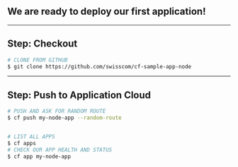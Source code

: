 ## We are ready to deploy our first application!

---

##  Step: Checkout


```bash
# CLONE FROM GITHUB
$ git clone https://github.com/swisscom/cf-sample-app-node
```

---

## Step: Push to Application Cloud

```bash
# PUSH AND ASK FOR RANDOM ROUTE
$ cf push my-node-app --random-route
```

```bash

# LIST ALL APPS
$ cf apps
# CHECK OUR APP HEALTH AND STATUS
$ cf app my-node-app
```

